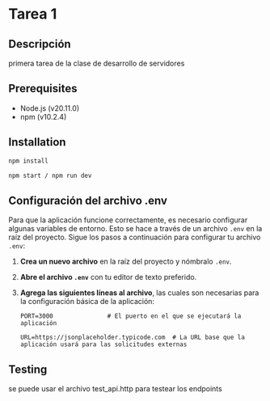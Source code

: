 # Tarea 1

## Descripción

primera tarea de la clase de desarrollo de servidores

## Prerequisites

-   Node.js (v20.11.0)
-   npm (v10.2.4)

## Installation

```sh
npm install

npm start / npm run dev
```

## Configuración del archivo .env

Para que la aplicación funcione correctamente, es necesario configurar algunas variables de entorno. Esto se hace a través de un archivo `.env` en la raíz del proyecto. Sigue los pasos a continuación para configurar tu archivo `.env`:

1. **Crea un nuevo archivo** en la raíz del proyecto y nómbralo `.env`.

2. **Abre el archivo `.env`** con tu editor de texto preferido.

3. **Agrega las siguientes líneas al archivo**, las cuales son necesarias para la configuración básica de la aplicación:

    ```plaintext
    PORT=3000               # El puerto en el que se ejecutará la aplicación

    URL=https://jsonplaceholder.typicode.com  # La URL base que la aplicación usará para las solicitudes externas
    ```

## Testing

se puede usar el archivo test_api.http para testear los endpoints

